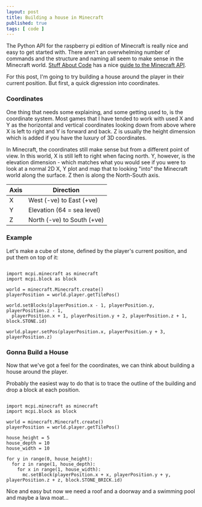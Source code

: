 ```yaml
---
layout: post
title: Building a house in Minecraft
published: true
tags: [ code ]
---
```


The Python API for the raspberry pi edition of Minecraft is really nice and easy to
get started with. There aren't an overwhelming number of commands and the structure
and naming all seem to make sense in the Minecraft world. <a href="http://www.stuffaboutcode.com/">Stuff About Code</a>
 has a nice <a href="http://www.stuffaboutcode.com/p/minecraft-api-reference.html">guide to the Minecraft API</a>.

For this post, I'm going to try building a house around the player in their current
position. But first, a quick digression into coordinates.

### Coordinates

One thing that needs some explaining, and some getting used to, is the coordinate
system. Most games that I have tended to work with used X and Y as the horizontal
and vertical coordinates looking down from above where X is left to right and Y is
forward and back. Z is usually the height dimension which is added if you have the luxury
of 3D coordinates.

In Minecraft, the coordinates still make sense but from a different point of view. In
this world, X is still left to right when facing north. Y, however, is the elevation
dimension - which matches what you would see if you were to look at a normal 2D X, Y
plot and map that to looking "into" the Minecraft world along the surface. Z then is
along the North-South axis.

Axis | Direction
---- | ---------
  X  |  West (-ve) to East (+ve)
  Y  |  Elevation (64 = sea level)
  Z  |  North (-ve) to South (+ve)


### Example

Let's make a cube of stone, defined by the player's current position, and put them
on top of it:

~~~

import mcpi.minecraft as minecraft
import mcpi.block as block

world = minecraft.Minecraft.create()
playerPosition = world.player.getTilePos()

world.setBlocks(playerPosition.x - 1, playerPosition.y, playerPosition.z - 1,
  playerPosition.x + 1, playerPosition.y + 2, playerPosition.z + 1, block.STONE.id)

world.player.setPos(playerPosition.x, playerPosition.y + 3, playerPosition.z)

~~~

### Gonna Build a House

Now that we've got a feel for the coordinates, we can think about building a house
around the player.

Probably the easiest way to do that is to trace the outline of the building and
drop a block at each position.

~~~

import mcpi.minecraft as minecraft
import mcpi.block as block

world = minecraft.Minecraft.create()
playerPosition = world.player.getTilePos()

house_height = 5
house_depth = 10
house_width = 10

for y in range(0, house_height):
  for z in range(1, house_depth):
    for x in range(1, house_width):
      mc.setBlock(playerPosition.x + x, playerPosition.y + y, playerPosition.z + z, block.STONE_BRICK.id)

~~~

Nice and easy but now we need a roof and a doorway and a swimming pool and maybe a lava moat...
